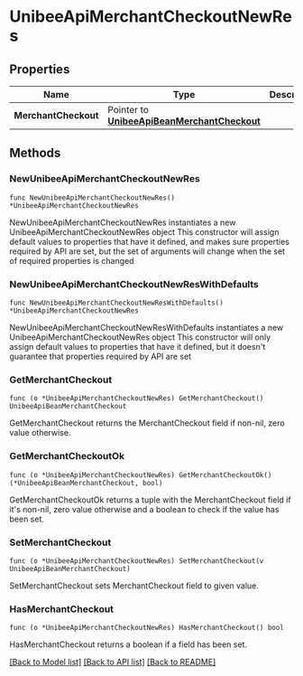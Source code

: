 # UnibeeApiMerchantCheckoutNewRes

## Properties

Name | Type | Description | Notes
------------ | ------------- | ------------- | -------------
**MerchantCheckout** | Pointer to [**UnibeeApiBeanMerchantCheckout**](UnibeeApiBeanMerchantCheckout.md) |  | [optional] 

## Methods

### NewUnibeeApiMerchantCheckoutNewRes

`func NewUnibeeApiMerchantCheckoutNewRes() *UnibeeApiMerchantCheckoutNewRes`

NewUnibeeApiMerchantCheckoutNewRes instantiates a new UnibeeApiMerchantCheckoutNewRes object
This constructor will assign default values to properties that have it defined,
and makes sure properties required by API are set, but the set of arguments
will change when the set of required properties is changed

### NewUnibeeApiMerchantCheckoutNewResWithDefaults

`func NewUnibeeApiMerchantCheckoutNewResWithDefaults() *UnibeeApiMerchantCheckoutNewRes`

NewUnibeeApiMerchantCheckoutNewResWithDefaults instantiates a new UnibeeApiMerchantCheckoutNewRes object
This constructor will only assign default values to properties that have it defined,
but it doesn't guarantee that properties required by API are set

### GetMerchantCheckout

`func (o *UnibeeApiMerchantCheckoutNewRes) GetMerchantCheckout() UnibeeApiBeanMerchantCheckout`

GetMerchantCheckout returns the MerchantCheckout field if non-nil, zero value otherwise.

### GetMerchantCheckoutOk

`func (o *UnibeeApiMerchantCheckoutNewRes) GetMerchantCheckoutOk() (*UnibeeApiBeanMerchantCheckout, bool)`

GetMerchantCheckoutOk returns a tuple with the MerchantCheckout field if it's non-nil, zero value otherwise
and a boolean to check if the value has been set.

### SetMerchantCheckout

`func (o *UnibeeApiMerchantCheckoutNewRes) SetMerchantCheckout(v UnibeeApiBeanMerchantCheckout)`

SetMerchantCheckout sets MerchantCheckout field to given value.

### HasMerchantCheckout

`func (o *UnibeeApiMerchantCheckoutNewRes) HasMerchantCheckout() bool`

HasMerchantCheckout returns a boolean if a field has been set.


[[Back to Model list]](../README.md#documentation-for-models) [[Back to API list]](../README.md#documentation-for-api-endpoints) [[Back to README]](../README.md)


